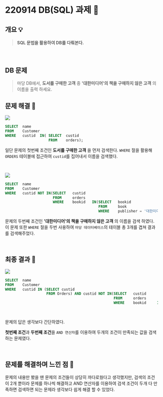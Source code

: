 # 220914 DB(SQL) 과제 📜

 ## 개요 💡
> #### SQL 문법을 활용하여 DB를 다뤄본다. 

<br>

## DB 문제
> 마당 DB에서, **도서를 구매한 고객** 중 **'대한미디어'의 책을 구매하지 않은 고객** 의 이름을 출력 하세요.

## 문제 해결 🔑

![](https://velog.velcdn.com/images/jaepal/post/9379929e-3d53-4c0e-a0fd-ee9cf1d173dc/image.PNG)

```sql
SELECT  name
FROM    Customer
WHERE   custid  IN( SELECT  custid
                    FROM    orders);    
```

일단 문제의 첫번째 조건인 **도서를 구매한 고객** 을 먼저 검색한다.
`WHERE` 절을 활용해 `ORDERS` 테이블에 접근하여 `custid`를 집어내서 이름을 검색했다.


<br>

![](https://velog.velcdn.com/images/jaepal/post/1ac974e1-3853-4c77-b727-f5c102c41f24/image.PNG)

```sql
SELECT  name
FROM    Customer
WHERE   custid NOT IN(SELECT   custid
                      FROM     orders
                      WHERE    bookid   IN(SELECT   bookid
                                           FROM     book
                                           WHERE    publisher = '대한미디어'));
```

문제의 두번째 조건인 **'대한미디어'의 책을 구매하지 않은 고객** 의 이름을 검색 하였다.
이 문제 또한 `WHERE` 절을 두번 사용하여 `마당 데이터베이스`의 테이블 총 3개를 겹쳐 결과를 검색해주었다.

<br>

## 최종 결과 🧱

![](https://velog.velcdn.com/images/jaepal/post/d3f46a1e-9dc1-4768-8bbf-4eb05233bc1e/image.PNG)

```sql
SELECT  name
FROM    Customer
WHERE   custid IN (SELECT custid
                   FROM Orders) AND custid NOT IN(SELECT   custid
                                                  FROM     orders
                                                  WHERE    bookid     IN(SELECT   bookid
                                                                         FROM     book
                                                                         WHERE    publisher = '대한미디어'));
```

문제의 답은 생각보다 간단하였다. 

**첫번째 조건**과 **두번째 조건**을 `AND 연산자`를 이용하여 두개의 조건이 만족되는 값을 검색하는 문제였다.

<br>

## 문제를 해결하며 느낀 점 🤔

문제의 내용만 봤을 땐 문제의 조건들이 상당히 까다로웠다고 생각했지만, 검색의 조건이 2개 뿐이라 문제를 하나씩 해결하고 AND 연산자를 이용하여 검색 조건이 두개 다 만족하면 검색하면 되는 문제라 생각보다 쉽게 해결 할 수 있었다. 
